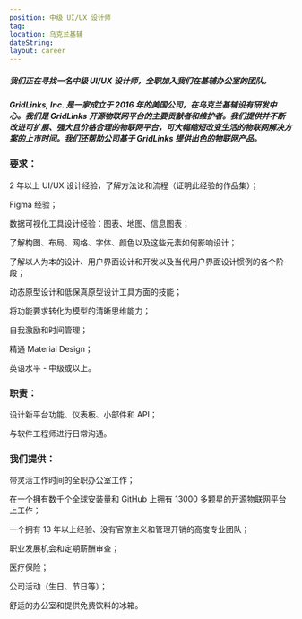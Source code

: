 ```yaml
---
position: 中级 UI/UX 设计师
tag:
location: 乌克兰基辅
dateString:
layout: career
---
```

##### 我们正在寻找一名中级 UI/UX 设计师，全职加入我们在基辅办公室的团队。
##### GridLinks, Inc. 是一家成立于 2016 年的美国公司，在乌克兰基辅设有研发中心。我们是 GridLinks 开源物联网平台的主要贡献者和维护者。我们提供并不断改进可扩展、强大且价格合理的物联网平台，可大幅缩短改变生活的物联网解决方案的上市时间。我们还帮助公司基于 GridLinks 提供出色的物联网产品。

### 要求：
2 年以上 UI/UX 设计经验，了解方法论和流程（证明此经验的作品集）；

Figmа 经验；

数据可视化工具设计经验：图表、地图、信息图表；

了解构图、布局、网格、字体、颜色以及这些元素如何影响设计；

了解以人为本的设计、用户界面设计和开发以及当代用户界面设计惯例的各个阶段；

动态原型设计和低保真原型设计工具方面的技能；

将功能要求转化为模型的清晰思维能力；

自我激励和时间管理；

精通 Material Design；

英语水平 - 中级或以上。

### 职责：
设计新平台功能、仪表板、小部件和 API；

与软件工程师进行日常沟通。

### 我们提供：
带灵活工作时间的全职办公室工作；

在一个拥有数千个全球安装量和 GitHub 上拥有 13000 多颗星的开源物联网平台上工作；

一个拥有 13 年以上经验、没有官僚主义和管理开销的高度专业团队；

职业发展机会和定期薪酬审查；

医疗保险；

公司活动（生日、节日等）；

舒适的办公室和提供免费饮料的冰箱。